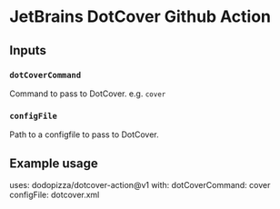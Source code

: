 # JetBrains DotCover Github Action

## Inputs

### `dotCoverCommand`

Command to pass to DotCover. e.g. `cover`

### `configFile`

Path to a configfile to pass to DotCover.

## Example usage

uses: dodopizza/dotcover-action@v1
with:
  dotCoverCommand: cover
  configFile: dotcover.xml

